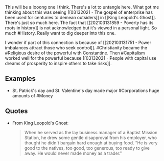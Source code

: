This will be a looong one I think. There's a lot to untangle here. What got me thinking about this was seeing [[03132021 - The gospel of enterprise has been used for centuries to demean outsiders]] in [[King Leopold's Ghost]]. There's just so much here. The fact that [[202103131859 - Poverty has its roots in history]] is not acknowledged but it's viewed in a personal light. So much #History. Really want to dig deeper into this one. 


I wonder if part of this connection is because of [[202103131751 - Power imbalances attract those who seek control]]. #Christianity became the #Religious desire of the powerful with Constantine. Then #Capitalism worked well for the powerful because [[03132021 - People with capital use dreams of prosperity to inspire others to take risks]]. 

## Examples
- St. Patrick's day and St. Valentine's day made major #Corporations huge amounts of #Money

## Quotes
- From King Leopold's Ghost:
	> When he served as the lay business manager of a Baptist Mission Station, he drew some gentle disapproval from his employer, who thought he didn't bargain hard enough at buying food. "He is very good to the natives, too good, too generous, too ready to give away. He would never made money as a trader."
